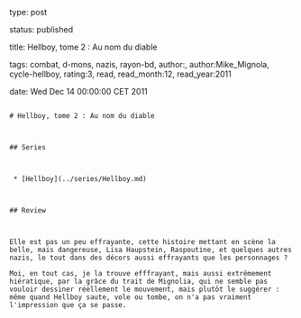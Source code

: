 type: post
status: published
title: Hellboy, tome 2 : Au nom du diable
tags:  combat,  d-mons,  nazis,  rayon-bd, author:, author:Mike_Mignola, cycle-hellboy, rating:3, read, read_month:12, read_year:2011
date: Wed Dec 14 00:00:00 CET 2011
~~~~~~
# Hellboy, tome 2 : Au nom du diable

## Series

 * [Hellboy](../series/Hellboy.md)

## Review

Elle est pas un peu effrayante, cette histoire mettant en scène la belle, mais dangereuse, Lisa Haupstein, Raspoutine, et quelques autres nazis, le tout dans des décors aussi effrayants que les personnages ?  
Moi, en tout cas, je la trouve efffrayant, mais aussi extrêmement hiératique, par la grâce du trait de Mignolia, qui ne semble pas vouloir dessiner réellement le mouvement, mais plutôt le suggérer : même quand Hellboy saute, vole ou tombe, on n'a pas vraiment l'impression que ça se passe.